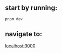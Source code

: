## start by running:

```bash
pnpm dev
```

## navigate to:

[localhost:3000](http://localhost:3000)

